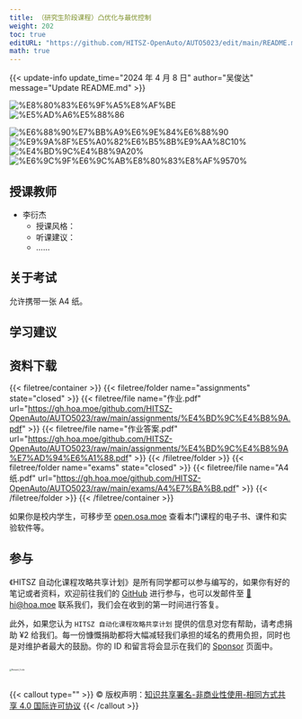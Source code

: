 ```yaml
---
title: （研究生阶段课程）凸优化与最优控制
weight: 202
toc: true
editURL: "https://github.com/HITSZ-OpenAuto/AUTO5023/edit/main/README.md"
math: true
---
```


{{< update-info update_time="2024 年 4 月 8 日" author="吴俊达" message="Update README.md" >}}

<div class="img-div hx-mt-4 hx-flex-row hx-justify-start hx-items-center">

![%E8%80%83%E6%9F%A5%E8%AF%BE](https://img.shields.io/badge/%E8%80%83%E6%9F%A5%E8%AF%BE-green)
![%E5%AD%A6%E5%88%86](https://img.shields.io/badge/%E5%AD%A6%E5%88%86-2-moccasin)

![%E6%88%90%E7%BB%A9%E6%9E%84%E6%88%90](https://img.shields.io/badge/%E6%88%90%E7%BB%A9%E6%9E%84%E6%88%90-gold)
![%E9%9A%8F%E5%A0%82%E6%B5%8B%E9%AA%8C10%](https://img.shields.io/badge/%E9%9A%8F%E5%A0%82%E6%B5%8B%E9%AA%8C-10%25-wheat)
![%E4%BD%9C%E4%B8%9A20%](https://img.shields.io/badge/%E4%BD%9C%E4%B8%9A-20%25-wheat)
![%E6%9C%9F%E6%9C%AB%E8%80%83%E8%AF%9570%](https://img.shields.io/badge/%E6%9C%9F%E6%9C%AB%E8%80%83%E8%AF%95-70%25-wheat)


</div>

## 授课教师

- 李衍杰
  - 授课风格：
  - 听课建议：
  - ……

## 关于考试

允许携带一张 A4 纸。

## 学习建议

## 资料下载

{{< filetree/container >}}
  {{< filetree/folder name="assignments" state="closed" >}}
    {{< filetree/file name="作业.pdf" url="https://gh.hoa.moe/github.com/HITSZ-OpenAuto/AUTO5023/raw/main/assignments/%E4%BD%9C%E4%B8%9A.pdf" >}}
    {{< filetree/file name="作业答案.pdf" url="https://gh.hoa.moe/github.com/HITSZ-OpenAuto/AUTO5023/raw/main/assignments/%E4%BD%9C%E4%B8%9A%E7%AD%94%E6%A1%88.pdf" >}}
  {{< /filetree/folder >}}
  {{< filetree/folder name="exams" state="closed" >}}
    {{< filetree/file name="A4 纸.pdf" url="https://gh.hoa.moe/github.com/HITSZ-OpenAuto/AUTO5023/raw/main/exams/A4%E7%BA%B8.pdf" >}}
  {{< /filetree/folder >}}
{{< /filetree/container >}}

如果你是校内学生，可移步至 <a href='https://open.osa.moe/openauto/AUTO5023'>open.osa.moe</a> 查看本门课程的电子书、课件和实验软件等。

## 参与

《HITSZ 自动化课程攻略共享计划》是所有同学都可以参与编写的，如果你有好的笔记或者资料，欢迎前往我们的 [GitHub](https://github.com/HITSZ-OpenAuto) 进行参与，也可以发邮件至 [📮hi@hoa.moe](mailto:hi@hoa.moe) 联系我们，我们会在收到的第一时间进行答复。

此外，如果您认为 `HITSZ 自动化课程攻略共享计划` 提供的信息对您有帮助，请考虑捐助 ¥2 给我们。每一份慷慨捐助都将大幅减轻我们承担的域名的费用负担，同时也是对维护者最大的鼓励。你的 ID 和留言将会显示在我们的 [Sponsor](https://hoa.moe/sponsor/) 页面中。

<br>
<img src="/images/sponsor.webp" alt="Reward_Code" style="zoom:25%; display: block; margin: 0 auto;" />
<br>

{{< callout type="" >}}
  © 版权声明：[知识共享署名-非商业性使用-相同方式共享 4.0 国际许可协议](https://creativecommons.org/licenses/by-nc-sa/4.0/)
{{< /callout >}}
